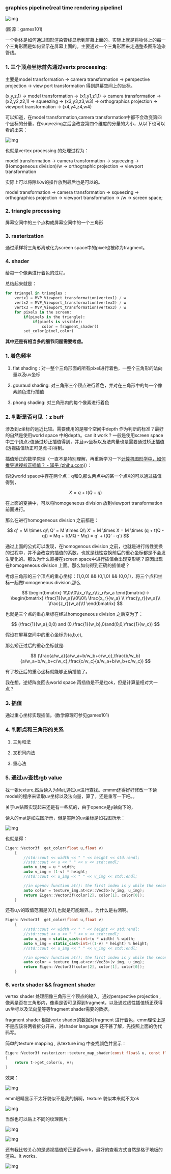 ### graphics pipeline(real time rendering pipeline)

![img](../img/11.PNG)

(图源：games101)

一个物体是如何通过图形渲染管线显示到屏幕上面的。实际上就是将物体上的每一个三角形面是如何显示在屏幕上面的。主要通过一个三角形面来走通整条图形渲染管线。

### 1. 三个顶点坐标首先通过vertx processing:

主要是model transformation ->  camera transformation -> perspective projection -> view port transformation 得到屏幕空间上的坐标。

(x,y,z,1) -> model transformation -> (x1,y1,z1,1) -> camera transformation -> (x2,y2,z2,1) -> squeezing -> (x3,y3,z3,w3) -> orthographics projection -> viewport transformation -> (x4,y4,z4,w4)

可以知道，在model transformation,camera transformation中都不会改变第四个坐标的分量，在suqeezing之后会改变第四个维度的分量的大小，从以下也可以看的出来：

![img](../img/10.PNG)

也就是vertex processing 的处理过程为：

model transformation -> camera transformation -> squeezing -> (Homogeneous division)/w -> orthographic projection -> viewport transformation

实际上可以将除以w的操作放到最后也是可以的。

model transformation -> camera transformation -> squeezing -> orthographics projection -> viewport transformation -> /w -> screen space;

### 2. triangle processing

屏幕空间中的三个点构成屏幕空间中的一个三角形

### 3. rasterization

通过采样将三角形离散化为screen space中的pixel也被称为fragment。

### 4. shader

给每一个像素进行着色的过程。

总结起来就是：

```python
for triangel in triangles :
    vertx1 = MVP_Viewport_transformation(vertex1) / w
    vertx2 = MVP_Viewport_transformation(vertex2) / w
    vertx3 = MVP_Viewport_transformation(vertex3) / w
    for pixels in the screen:
        if(pixels in the triangle):
            if(pixels is visible):
                color = fragment_shader()
        set_color(pixel,color)
```

**其中还是有相当多的细节问题需要考虑。**

### 1. 着色频率

1. flat shading : 对一整个三角形面的所有pixel进行着色，一整个三角形的法向量以及uv坐标

2. gouraud shading: 对三角形三个顶点进行着色，并对在三角形中的每一个像素颜色进行插值

3. phong shading: 对三角形内的每个像素进行着色

### 2. 判断是否可见 ：z buff

涉及到z坐标的远近比较。需要使用的是哪个空间中depth 作为判断的标准？最好的自然是使用world space 中的depth。can it work ? 一般是使用screen space 中三个顶点z值通过矫正插值得到，并且uv坐标以及法向量也是需要通过矫正插值(透视插值矫正可见虎书)得到。

插值矫正的数学原理（一直不是特别理解，再重新学习一下[计算机图形学中，如何推导透视校正插值？ - 知乎 (zhihu.com)](https://www.zhihu.com/question/332096916/answer/2408545417)）：

假设world space中存在两个点：q和Q,那么两点中的某一个点X的可以通过插值得到，

$$
X = q + t(Q - q)
$$

在上面的变换中，可以将homogeneous division 放到viewport transformation 前面进行。

那么在进行homogeneous division 之前都是：

$$
q' = M \times q\\
Q' = M \times Q\\
X' = M \times X = M \times (q + t(Q - q)) = Mq + t(MQ - Mq) = q' + t(Q' - q')
$$

通过上面的公式可以发现，在homogenous division 之前，也就是进行线性变换的过程中，并不会改变的插值的系数，也就是线性变换前后的重心坐标都是不会发生变化的。那么为什么直接在screen space中进行插值会出现变形呢？原因出现在homogeneous division 上面。那么如何得到正确的插值呢？

考虑三角形的三个顶点的重心坐标：(1,0,0) && (0,1,0) && (0,0,1)，将三个点和坐标一起做homogeneous division,那么

$$
\begin{bmatrix}
1\\0\\0\\x_r\\y_r\\z_r\\w_a
\end{bmatrix}->
\begin{bmatrix}
\frac{1}{w_a}\\0\\0\\ \frac{x_r}{w_a} \\ \frac{y_r}{w_a}\\ \frac{z_r}{w_a}\\1
\end{bmatrix}
$$

也就是三个点的重心坐标在经过homogeneous division 之后变为了：

$$
(\frac{1}{w_a},0,0) and (0,\frac{1}{w_b},0)and(0,0,\frac{1}{w_c})
$$

假设在屏幕空间中的重心坐标为(a,b,c),

那么矫正过后的重心坐标就是:

$$
(\frac{a/w_a}{a/w_a+b/w_b+c/w_c},\frac{b/w_b}{a/w_a+b/w_b+c/w_c},\frac{c/w_c}{a/w_a+b/w_b+c/w_c})
$$

有了校正后的重心坐标就能够正确插值了。

我在想，逆矩阵变回去world space 再插值是不是也ok，但是计算量相对大一点？

### 3. 插值

通过重心坐标实现插值。(数学原理可参见games101)

### 4. 判断点和三角形的关系

1. 三角和法

2. 叉积同向法

3. 重心法

### 5. 通过uv查找rgb value

找一张texture,然后读入为Mat,通过uv进行查找。emmm还得好好修改一下读model的程序来读取uv坐标以及法向量，算了，还是重写一下吧。。

关于uv贴图实现起来还是有一些坑的，由于opencv是y轴向下的，

读入的mat是如左图所示，但是实际的uv坐标是如右图所示：

![img](../img/texture%20mapping.jpg)

也就是得：

```cpp
Eigen::Vector3f  get_color(float u,float v)
    {
        //std::cout << width << " " << height << std::endl;
        //std::cout << u << " " << v << std::endl;
        auto u_img = u * width;
        auto v_img = (1-v) * height;
        //std::cout << u_img << " " << v_img << std::endl;

        //in opencv function at(): the first index is y while the second index is x; 
        auto color = texture_img.at<cv::Vec3b>(v_img, u_img);
        return Eigen::Vector3f(color[2], color[1], color[0]);
    }
```

还有u,v的取值范围是[0,1],也就是可能越界。。为什么是右闭啊。

```cpp
Eigen::Vector3f  get_color(float u,float v)
    {
        //std::cout << width << " " << height << std::endl;
        //std::cout << u << " " << v << std::endl;
        auto u_img = static_cast<int>(u * width) % width;
        auto v_img = static_cast<int>((1-v) * height) % height;
        //std::cout << u_img << " " << v_img << std::endl;

        //in opencv function at(): the first index is y while the second index is x; 
        auto color = texture_img.at<cv::Vec3b>(v_img, u_img);
        return Eigen::Vector3f(color[2], color[1], color[0]);
    }
```

### 6. vertx shader && fragment shader

vertex shader 处理图像三角形三个顶点的输入，通过perspective projection , 像素是否在三角形内，像素是否可见得到fragment，以及通过线性插值矫正获得uv坐标以及法向量等等fragment shader需要的数据。

fragment shader 根据vertx shader的数据对fragment 进行着色，emm理论上是不是应该将两者拆分开来，对shader language 还不甚了解，先按照上面的伪代码写。

简单的texture mapping , 从texture img 中查找颜色并显示：

```c
Eigen::Vector3f rasterizer::texture_map_shader(const float& u, const float & v, texture* t)
{
    return t->get_color(u, v);
}
```

效果：

![img](../img/13.PNG)

emm眼睛显示不太好貌似不是我的锅啊，texture 貌似本来就不太ok

![img](../TinyRasterizer/model/african_head_diffuse.jpg)

当然也可以贴上不同的纹理图片：

![img](../img/14.PNG)

![img](../img/15.PNG)

还有我比较关心的是透视插值矫正是否work，最好的查看方式自然是格子地板的渲染。It works.

![img](../img/16.PNG)
